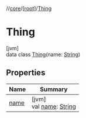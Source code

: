 //[core](../../../index.md)/[[root]](../index.md)/[Thing](index.md)

# Thing

[jvm]\
data class [Thing](index.md)(name: [String](https://kotlinlang.org/api/latest/jvm/stdlib/kotlin/-string/index.html))

## Properties

| Name | Summary |
|---|---|
| [name](name.md) | [jvm]<br>val [name](name.md): [String](https://kotlinlang.org/api/latest/jvm/stdlib/kotlin/-string/index.html) |
